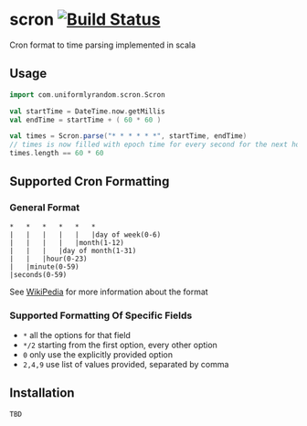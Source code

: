 scron [![Build Status](https://travis-ci.org/uniformlyrandom/scron.png)](https://travis-ci.org/uniformlyrandom/scron)
=================

Cron format to time parsing implemented in scala

## Usage

```scala
import com.uniformlyrandom.scron.Scron

val startTime = DateTime.now.getMillis
val endTime = startTime + ( 60 * 60 )

val times = Scron.parse("* * * * * *", startTime, endTime)
// times is now filled with epoch time for every second for the next hour
times.length == 60 * 60
```

## Supported Cron Formatting


### General Format

	*	*	*	*	*	*
	|	|	|	|	|	|day of week(0-6)
	|	|	|	|	|month(1-12)
	|	|	|	|day of month(1-31)
	|	|	|hour(0-23)
	|	|minute(0-59)
	|seconds(0-59)

See [WikiPedia](http://en.wikipedia.org/wiki/Cron) for more information about the format

### Supported Formatting Of Specific Fields

 * `*`  all the options for that field
 * `*/2` starting from the first option, every other option
 * `0` only use the explicitly provided option
 * `2,4,9` use list of values provided, separated by comma

## Installation

	TBD

